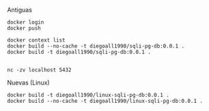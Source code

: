 

Antiguas

    docker login
    docker push

    docker context list
    docker build --no-cache -t diegoall1990/sqli-pg-db:0.0.1 .
    docker build -t diegoall1990/sqli-pg-db:0.0.1 .


    nc -zv localhost 5432



Nuevas (Linux)

    docker build -t diegoall1990/linux-sqli-pg-db:0.0.1 .
    docker build --no-cache -t diegoall1990/linux-sqli-pg-db:0.0.1 .



